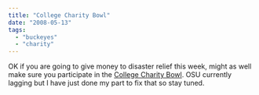 ```yaml
---
title: "College Charity Bowl"
date: "2008-05-13"
tags: 
  - "buckeyes"
  - "charity"
---
```


OK if you are going to give money to disaster relief this week, might as well make sure you participate in the [College Charity Bowl](http://www.fanblogs.com/charity/007548.php). OSU currently lagging but I have just done my part to fix that so stay tuned.
